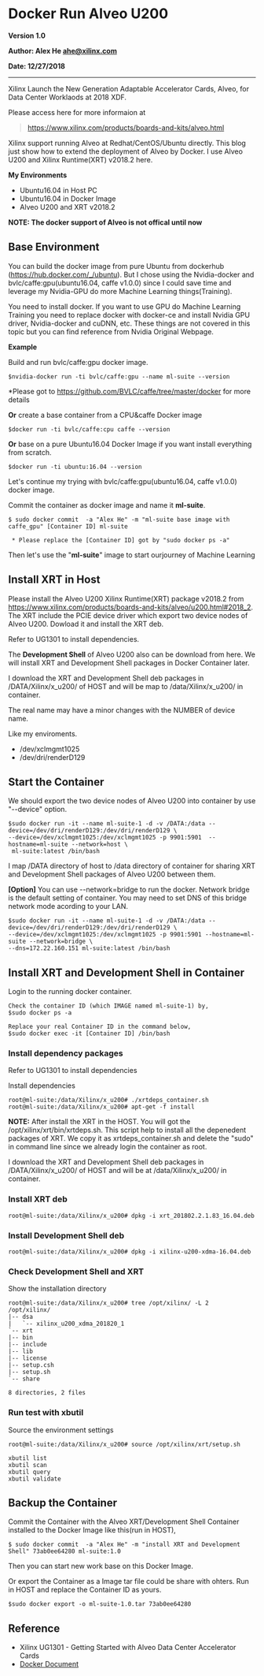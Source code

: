 # Docker Run Alveo U200 #

**Version 1.0**

**Author: Alex He <ahe@xilinx.com>**

**Date: 12/27/2018**


----------

Xilinx Launch the New Generation Adaptable Accelerator Cards, Alveo, for Data Center Worklaods at 2018 XDF. 

Please access here for more informaion at 
> https://www.xilinx.com/products/boards-and-kits/alveo.html

Xilinx support running Alveo at Redhat/CentOS/Ubuntu directly. This blog just show how to extend the deployment of Alveo by Docker. I use Alveo U200 and Xilinx Runtime(XRT) v2018.2 here.


**My Environments**

- Ubuntu16.04 in Host PC
- Ubuntu16.04 in Docker Image
- Alveo U200 and XRT v2018.2


**NOTE: The docker support of Alveo is not offical until now**

## Base Environment

You can build the docker image from pure Ubuntu from dockerhub (https://hub.docker.com/_/ubuntu). But I chose using the Nvidia-docker and bvlc/caffe:gpu(ubuntu16.04, caffe v1.0.0) since I could save time and leverage my Nvidia-GPU do more Machine Learning things(Training).

You need to install docker. If you want to use GPU do Machine Learning Training you need to replace docker with docker-ce and install Nvidia GPU driver, Nvidia-docker and cuDNN, etc. These things are not covered in this topic but you can find reference from Nvidia Original Webpage.

**Example**

Build and run bvlc/caffe:gpu docker image.

    $nvidia-docker run -ti bvlc/caffe:gpu --name ml-suite --version

*Please got to <https://github.com/BVLC/caffe/tree/master/docker> for more details


**Or** create a base container from a CPU&caffe Docker image

    $docker run -ti bvlc/caffe:cpu caffe --version

**Or** base on a pure Ubuntu16.04 Docker Image if you want install everything from scratch.

    $docker run -ti ubuntu:16.04 --version


Let's continue my trying with bvlc/caffe:gpu(ubuntu16.04, caffe v1.0.0) docker image.

Commit the container as docker image and name it **ml-suite**.
    
    $ sudo docker commit  -a "Alex He" -m "ml-suite base image with caffe_gpu" [Container ID] ml-suite

     * Please replace the [Container ID] got by "sudo docker ps -a"

Then let's use the "**ml-suite**" image to start ourjourney of  Machine Learning



## Install XRT in Host
Please install the Alveo U200 Xilinx Runtime(XRT) package v2018.2 from <https://www.xilinx.com/products/boards-and-kits/alveo/u200.html#2018_2>. The XRT include the PCIE device driver which export two device nodes of Alveo U200.
Dowload it and install the XRT deb. 

Refer to UG1301 to install dependencies.

The **Development Shell** of Alveo U200 also can be download from here. We will install XRT and Development Shell packages in Docker Container later.


I download the XRT and Development Shell deb packages in /DATA/Xilinx/x_u200/ of HOST and will be map to /data/Xilinx/x_u200/ in container.

The real name may have a minor changes with the NUMBER of device name.

Like my enviroments.

- /dev/xclmgmt1025
- /dev/dri/renderD129

## Start the Container

We should export the two device nodes of Alveo U200 into container by use "--device" option.


    $sudo docker run -it --name ml-suite-1 -d -v /DATA:/data --device=/dev/dri/renderD129:/dev/dri/renderD129 \
    --device=/dev/xclmgmt1025:/dev/xclmgmt1025 -p 9901:5901  --hostname=ml-suite --network=host \
     ml-suite:latest /bin/bash

I map /DATA directory of host to /data directory of container for sharing XRT and Development Shell packages of Alveo U200 between them.

**[Option]** You can use --network=bridge to run the docker. 
Network bridge is the default setting of container. You may need to set DNS of this bridge network mode acording to your LAN.
    
    $sudo docker run -it --name ml-suite-1 -d -v /DATA:/data --device=/dev/dri/renderD129:/dev/dri/renderD129 \ 
    --device=/dev/xclmgmt1025:/dev/xclmgmt1025 -p 9901:5901 --hostname=ml-suite --network=bridge \
    --dns=172.22.160.151 ml-suite:latest /bin/bash


## Install XRT and Development Shell in Container

Login to the running docker container.

    Check the container ID (which IMAGE named ml-suite-1) by,
    $sudo docker ps -a

    Replace your real Container ID in the command below,
    $sudo docker exec -it [Container ID] /bin/bash

### Install dependency packages

Refer to UG1301 to install dependencies

Install dependencies

    root@ml-suite:/data/Xilinx/x_u200# ./xrtdeps_container.sh
    root@ml-suite:/data/Xilinx/x_u200# apt-get -f install

**NOTE:**
After install the XRT in the HOST. You will got the /opt/xilinx/xrt/bin/xrtdeps.sh. This script help to install all the depenedent packages of XRT. We copy it as xrtdeps_container.sh and delete the "sudo" in command line since we already login the container as root.


I download the XRT and Development Shell deb packages in /DATA/Xilinx/x_u200/ of HOST and will be at /data/Xilinx/x_u200/ in container.

### Install XRT deb

    root@ml-suite:/data/Xilinx/x_u200# dpkg -i xrt_201802.2.1.83_16.04.deb


### Install Development Shell deb


    root@ml-suite:/data/Xilinx/x_u200# dpkg -i xilinx-u200-xdma-16.04.deb


### Check Development Shell and XRT

Show the installation directory

    root@ml-suite:/data/Xilinx/x_u200# tree /opt/xilinx/ -L 2
    /opt/xilinx/
    |-- dsa
    |   `-- xilinx_u200_xdma_201820_1
    `-- xrt
    |-- bin
    |-- include
    |-- lib
    |-- license
    |-- setup.csh
    |-- setup.sh
    `-- share
    
    8 directories, 2 files


### Run test with xbutil ###

Source the environment settings

    root@ml-suite:/data/Xilinx/x_u200# source /opt/xilinx/xrt/setup.sh

    xbutil list
    xbutil scan
    xbutil query
    xbutil validate

## Backup the Container ##

Commit the Container with the Alveo XRT/Development Shell Container installed to the Docker Image like this(run in HOST),


    $ sudo docker commit  -a "Alex He" -m "install XRT and Development Shell" 73ab0ee64280 ml-suite:1.0


Then you can start new work base on this Docker Image.

Or export the Container as a Image tar file could be share with ohters. Run in HOST and replace the Container ID as yours.

    $sudo docker export -o ml-suite-1.0.tar 73ab0ee64280
    

## Reference ##
- Xilinx UG1301 - Getting Started with Alveo Data Center Accelerator Cards
- [Docker Document ](https://docs.docker.com/reference/)
